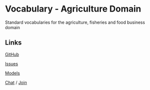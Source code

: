 # Vocabulary - Agriculture Domain
Standard vocabularies for the agriculture, fisheries and food business domain

## Links

[GitHub](https://github.com/uncefact/vocab-agriculture)

[Issues](https://github.com/uncefact/vocab-agriculture/issues)

[Models](https://jargon.sh/user/unece/vocab-agriculture)

[Chat](https://uncefact.slack.com/archives/C03KWS6BSKX) / [Join](https://join.slack.com/t/uncefact/shared_invite/zt-1b4qajh9d-dMCc7brWqHDToDrh195EZA)
